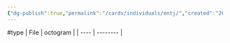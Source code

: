 ```yaml
---
{"dg-publish":true,"permalink":"/cards/individuals/entj/","created":"2023-04-28T19:48:11.602+02:00","updated":"2023-04-28T19:48:39.909+02:00"}
---
```


#type 
| File | octogram |
| ---- | -------- |


<script src="https://utteranc.es/client.js"  
        repo="Heart4sides/Comment_Section"
        issue-term="pathname"
        theme="github-dark-orange"
        crossorigin="anonymous"
        async> 
</script>